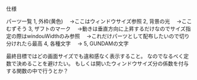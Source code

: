 仕様

パーツ一覧
1, 外枠(黄色)
　→ここはウィンドウサイズ参照
2, 背景の光
　→ここむずそう
3, ザフトのマーク
　→動きは垂直方向に上昇するだけなのでサイズ指定の際はwindouWidthのみ参照
　→これだけパーツとして配布したいので切り分けれたら最高
4, 各種文字
　→
5, GUNDAMの文字

最終目標ではどの画面サイズでも違和感なく表示すること。
なのでなるべく定数で決めることを避けたい。
もしくは開いたウィンドウサイズ分の係数を付与する関数の中で行うとか？
